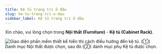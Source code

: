 ```yaml
---
title: Kệ tủ trang trí ở đâu
slug: ke-tu-trang-tri-o-dau
sidebar_label: Kệ tủ trang trí ở đâu
---
```


Xin chào, vui lòng chọn trong **Nội thất (Furniture)** - **Kệ tủ (Cabinet Rack)**.

![Giao diện phần mềm thiết kế hiển thị cách điều hướng đến kệ tủ. (①) Danh mục Nội thất được chọn, sau đó (②) danh mục phụ Kệ tủ được chọn.](https://storage.googleapis.com/jegavn_kb/images/9c861811-8d6f-4618-a095-7a641e109cb0.png)